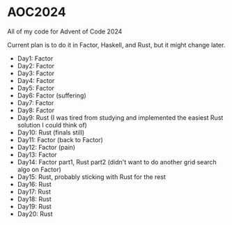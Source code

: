 # AOC2024
All of my code for Advent of Code 2024

Current plan is to do it in Factor, Haskell, and Rust, but it might change later.

* Day1: Factor
* Day2: Factor
* Day3: Factor
* Day4: Factor
* Day5: Factor
* Day6: Factor (suffering)
* Day7: Factor
* Day8: Factor
* Day9: Rust (I was tired from studying and implemented the easiest Rust solution I could think of)
* Day10: Rust (finals still)
* Day11: Factor (back to Factor)
* Day12: Factor (pain)
* Day13: Factor
* Day14: Factor part1, Rust part2 (didn't want to do another grid search algo on Factor)
* Day15: Rust, probably sticking with Rust for the rest
* Day16: Rust
* Day17: Rust
* Day18: Rust
* Day19: Rust
* Day20: Rust